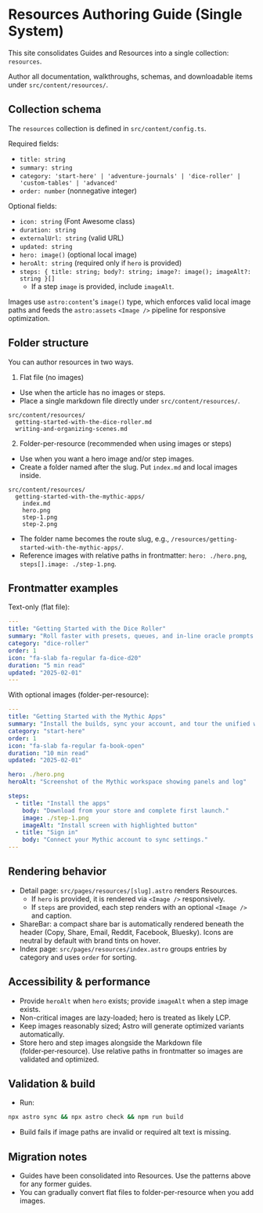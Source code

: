 # Resources Authoring Guide (Single System)

This site consolidates Guides and Resources into a single collection: `resources`.

Author all documentation, walkthroughs, schemas, and downloadable items under `src/content/resources/`.

## Collection schema

The `resources` collection is defined in `src/content/config.ts`.

Required fields:

- `title: string`
- `summary: string`
- `category: 'start-here' | 'adventure-journals' | 'dice-roller' | 'custom-tables' | 'advanced'`
- `order: number` (nonnegative integer)

Optional fields:

- `icon: string` (Font Awesome class)
- `duration: string`
- `externalUrl: string` (valid URL)
- `updated: string`
- `hero: image()` (optional local image)
- `heroAlt: string` (required only if `hero` is provided)
- `steps: { title: string; body?: string; image?: image(); imageAlt?: string }[]`
  - If a step `image` is provided, include `imageAlt`.

Images use `astro:content`'s `image()` type, which enforces valid local image paths and feeds the `astro:assets` `<Image />` pipeline for responsive optimization.

## Folder structure

You can author resources in two ways.

1) Flat file (no images)

- Use when the article has no images or steps.
- Place a single markdown file directly under `src/content/resources/`.

```text
src/content/resources/
  getting-started-with-the-dice-roller.md
  writing-and-organizing-scenes.md
```

2) Folder-per-resource (recommended when using images or steps)

- Use when you want a hero image and/or step images.
- Create a folder named after the slug. Put `index.md` and local images inside.

```text
src/content/resources/
  getting-started-with-the-mythic-apps/
    index.md
    hero.png
    step-1.png
    step-2.png
```

- The folder name becomes the route slug, e.g., `/resources/getting-started-with-the-mythic-apps/`.
- Reference images with relative paths in frontmatter: `hero: ./hero.png`, `steps[].image: ./step-1.png`.

## Frontmatter examples

Text-only (flat file):

```yaml
---
title: "Getting Started with the Dice Roller"
summary: "Roll faster with presets, queues, and in-line oracle prompts."
category: "dice-roller"
order: 1
icon: "fa-slab fa-regular fa-dice-d20"
duration: "5 min read"
updated: "2025-02-01"
---
```

With optional images (folder-per-resource):

```yaml
---
title: "Getting Started with the Mythic Apps"
summary: "Install the builds, sync your account, and tour the unified workspace."
category: "start-here"
order: 1
icon: "fa-slab fa-regular fa-book-open"
duration: "10 min read"
updated: "2025-02-01"

hero: ./hero.png
heroAlt: "Screenshot of the Mythic workspace showing panels and log"

steps:
  - title: "Install the apps"
    body: "Download from your store and complete first launch."
    image: ./step-1.png
    imageAlt: "Install screen with highlighted button"
  - title: "Sign in"
    body: "Connect your Mythic account to sync settings."
---
```

## Rendering behavior

- Detail page: `src/pages/resources/[slug].astro` renders Resources.
  - If `hero` is provided, it is rendered via `<Image />` responsively.
  - If `steps` are provided, each step renders with an optional `<Image />` and caption.
- ShareBar: a compact share bar is automatically rendered beneath the header (Copy, Share, Email, Reddit, Facebook, Bluesky). Icons are neutral by default with brand tints on hover.
- Index page: `src/pages/resources/index.astro` groups entries by category and uses `order` for sorting.

## Accessibility & performance

- Provide `heroAlt` when `hero` exists; provide `imageAlt` when a step image exists.
- Non-critical images are lazy-loaded; hero is treated as likely LCP.
- Keep images reasonably sized; Astro will generate optimized variants automatically.
- Store hero and step images alongside the Markdown file (folder‑per‑resource). Use relative paths in frontmatter so images are validated and optimized.

## Validation & build

- Run:

```bash
npx astro sync && npx astro check && npm run build
```

- Build fails if image paths are invalid or required alt text is missing.

## Migration notes

- Guides have been consolidated into Resources. Use the patterns above for any former guides.
- You can gradually convert flat files to folder-per-resource when you add images.
